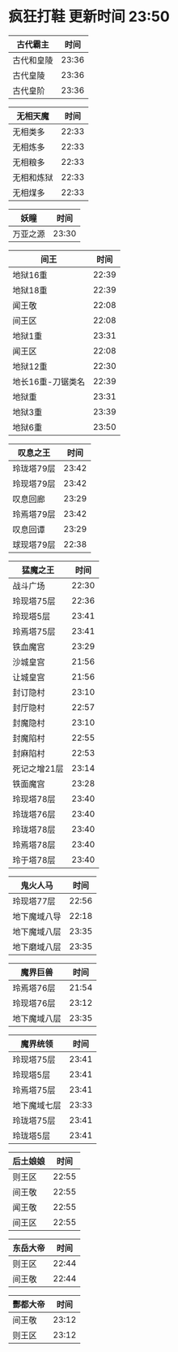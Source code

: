 # 疯狂打鞋 更新时间 23:50

| 古代霸主   | 时间    |
|--------|-------|
| 古代和皇陵 | 23:36 |
| 古代皇陵 | 23:36 |
| 古代皇阶 | 23:36 |

| 无相天魔   | 时间    |
|--------|-------|
| 无相类多 | 22:33 |
| 无相炼多 | 22:33 |
| 无相粮多 | 22:33 |
| 无相和炼狱 | 22:33 |
| 无相煤多 | 22:33 |

| 妖瞳   | 时间    |
|--------|-------|
| 万亚之源 | 23:30 |

| 间王   | 时间    |
|--------|-------|
| 地狱16重 | 22:39 |
| 地狱18重 | 22:39 |
| 闻王敬 | 22:08 |
| 间王区 | 22:08 |
| 地狱1重 | 23:31 |
| 闻王区 | 22:08 |
| 地狱12重 | 22:30 |
| 地长16重-刀锯类名 | 22:39 |
| 地狱重 | 23:31 |
| 地狱3重 | 23:39 |
| 地狱6重 | 23:50 |

| 叹息之王   | 时间    |
|--------|-------|
| 玲珑塔79层 | 23:42 |
| 玲现塔79层 | 23:42 |
| 叹息回廊 | 23:29 |
| 玲焉塔79层 | 23:42 |
| 叹息回谭 | 23:29 |
| 球现塔79层 | 22:38 |

| 猛魔之王   | 时间    |
|--------|-------|
| 战斗广场 | 22:30 |
| 玲现塔75层 | 22:36 |
| 玲现塔5层 | 23:41 |
| 玲焉塔75层 | 23:41 |
| 铁血魔宫 | 23:29 |
| 沙城皇宫 | 21:56 |
| 让城皇宫 | 21:56 |
| 封订隐村 | 23:10 |
| 封厅隐村 | 22:57 |
| 封魔隐村 | 23:10 |
| 封魔陷村 | 22:55 |
| 封麻陷村 | 22:53 |
| 死记之增21层 | 23:14 |
| 铁面魔宫 | 23:28 |
| 玲现塔78层 | 23:40 |
| 玲珑塔76层 | 23:40 |
| 玲珑塔78层 | 23:40 |
| 玲焉塔78层 | 23:40 |
| 玲于塔78层 | 23:40 |

| 鬼火人马   | 时间    |
|--------|-------|
| 玲现塔77层 | 22:56 |
| 地下魔域八导 | 22:18 |
| 地下魔域八层 | 23:35 |
| 地下磨域八层 | 23:35 |

| 魔界巨兽   | 时间    |
|--------|-------|
| 玲焉塔76层 | 21:54 |
| 玲现塔76层 | 23:12 |
| 地下魔域八层 | 23:35 |

| 魔界统领   | 时间    |
|--------|-------|
| 玲现塔75层 | 23:41 |
| 玲现塔5层 | 23:41 |
| 玲焉塔75层 | 23:41 |
| 地下魔域七层 | 23:33 |
| 玲珑塔75层 | 23:41 |
| 玲珑塔5层 | 23:41 |

| 后土娘娘   | 时间    |
|--------|-------|
| 则王区 | 22:55 |
| 间王敬 | 22:55 |
| 闻王敬 | 22:55 |
| 间王区 | 22:55 |

| 东岳大帝   | 时间    |
|--------|-------|
| 则王区 | 22:44 |
| 间王敬 | 22:44 |

| 酆都大帝   | 时间    |
|--------|-------|
| 间王敬 | 23:12 |
| 则王区 | 23:12 |